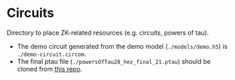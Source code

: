 # Circuits

Directory to place ZK-related resources (e.g. circuits, powers of tau).

- The demo circuit generated from the demo model (`./models/demo.h5`) is `./demo-circuit.circom`.
- The final ptau file (`./powersOfTau28_hez_final_21.ptau`) should be cloned from [this repo](https://github.com/iden3/snarkjs#7-prepare-phase-2).
